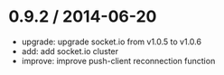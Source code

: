 0.9.2 / 2014-06-20
==================

 * upgrade: upgrade socket.io from v1.0.5 to v1.0.6
 * add:  add socket.io cluster
 * improve: improve push-client reconnection function